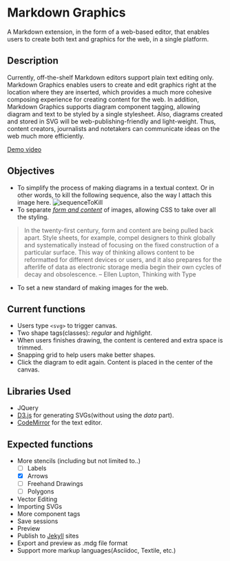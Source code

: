 # Markdown Graphics
A Markdown extension, in the form of a web-based editor, that enables users to create both text and graphics for the web, in a single platform.

## Description
Currently, off-the-shelf Markdown editors support plain text editing only. Markdown Graphics enables users to create and edit graphics right at the location where they are inserted, which provides a much more cohesive composing experience for creating content for the web. In addition, Markdown Graphics supports diagram component tagging, allowing diagram and text to be styled by a single stylesheet. Also, diagrams created and stored in SVG will be web-publishing-friendly and light-weight. Thus, content creators, journalists and notetakers can communicate ideas on the web much more efficiently.

[Demo video](https://vimeo.com/93328576)

## Objectives
- To simplify the process of making diagrams in a textual context. Or in other words, to kill the following sequence, also the way I attach this image here.
![sequenceToKill](http://markdown.graphics/sequence.png)
- To separate *[form and content](http://en.wikipedia.org/wiki/Form_and_content)* of images, allowing CSS to take over all the styling.  

> In the twenty-first century, form and content are being pulled back apart. Style sheets, for example, compel designers to think globally and systematically instead of focusing on the fixed construction of a particular surface. This way of thinking allows content to be reformatted for different devices or users, and it also prepares for the afterlife of data as electronic storage media begin their own cycles of decay and obsolescence.
> – Ellen Lupton, Thinking with Type

- To set a new standard of making images for the web.

## Current functions
- Users type `<svg>` to trigger canvas.
- Two shape tags(classes): *regular* and *highlight*.
- When users finishes drawing, the content is centered and extra space is trimmed.
- Snapping grid to help users make better shapes.
- Click the diagram to edit again. Content is placed in the center of the canvas.

## Libraries Used
- JQuery
- [D3.js](http://d3js.org/) for generating SVGs(without using the *data* part).
- [CodeMirror](http://codemirror.net/) for the text editor.

## Expected functions
- More stencils (including but not limited to..)
    - [ ] Labels
    - [x] Arrows
    - [ ] Freehand Drawings
    - [ ] Polygons
- Vector Editing
- Importing SVGs
- More component tags
- Save sessions
- Preview
- Publish to [Jekyll](http://jekyllrb.com/) sites
- Export and preview as .mdg file format
- Support more markup languages(Asciidoc, Textile, etc.)